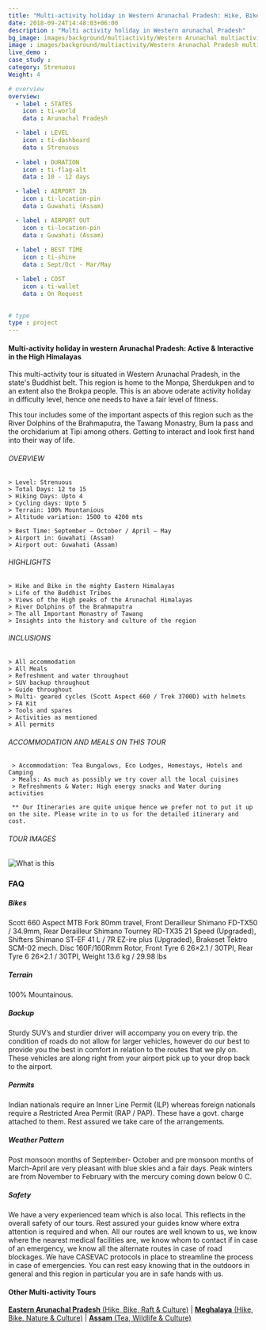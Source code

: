 ```yaml
---
title: "Multi-activity holiday in Western Arunachal Pradesh: Hike, Bike & Culture "
date: 2018-09-24T14:48:03+06:00
description : "Multi activity holiday in Western arunachal Pradesh"
bg_image: images/background/multiactivity/Western Arunachal multiactivity tour main.jpg
image : images/background/multiactivity/Western Arunachal Pradesh multiactivity tour.jpg
live_demo : 
case_study : 
category: Strenuous
Weight: 4

# overview
overview:
  - label : STATES
    icon : ti-world
    data : Arunachal Pradesh

  - label : LEVEL
    icon : ti-dashboard
    data : Strenuous
   
  - label : DURATION
    icon : ti-flag-alt
    data : 10 - 12 days

  - label : AIRPORT IN
    icon : ti-location-pin
    data : Guwahati (Assam)

  - label : AIRPORT OUT
    icon : ti-location-pin
    data : Guwahati (Assam)
    
  - label : BEST TIME
    icon : ti-shine
    data : Sept/Oct - Mar/May

  - label : COST
    icon : ti-wallet
    data : On Request
    

# type
type : project
---
```


#### Multi-activity holiday in western Arunachal Pradesh: Active & Interactive in the High Himalayas

This multi-activity tour is situated in Western Arunachal Pradesh, in the state's Buddhist belt. This region is home to the Monpa, Sherdukpen and to an extent also the Brokpa people. This is an above oderate activity holiday in difficulty level, hence one needs to have a fair level of fitness. 

This tour includes some of the important aspects of this region such as the River Dolphins of the Brahmaputra, the Tawang Monastry, Bum la pass and the orchidarium at Tipi among others. Getting to interact and look first hand into their way of life.



###### OVERVIEW
```
> Level: Strenuous
> Total Days: 12 to 15
> Hiking Days: Upto 4
> Cycling days: Upto 5
> Terrain: 100% Mountanious
> Altitude variation: 1500 to 4200 mts

> Best Time: September – October / April – May
> Airport in: Guwahati (Assam)
> Airport out: Guwahati (Assam)
```


###### HIGHLIGHTS
```
> Hike and Bike in the mighty Eastern Himalayas
> Life of the Buddhist Tribes
> Views of the High peaks of the Arunachal Himalayas
> River Dolphins of the Brahmaputra
> The all Important Monastry of Tawang
> Insights into the history and culture of the region
```

###### INCLUSIONS
```
> All accommodation
> All Meals
> Refreshment and water throughout
> SUV backup throughout
> Guide throughout
> Multi- geared cycles (Scott Aspect 660 / Trek 3700D) with helmets
> FA Kit
> Tools and spares
> Activities as mentioned
> All permits
```

###### ACCOMMODATION AND MEALS ON THIS TOUR

```
 > Accommodation: Tea Bungalows, Eco Lodges, Homestays, Hotels and Camping
 > Meals: As much as possibly we try cover all the local cuisines
 > Refreshments & Water: High energy snacks and Water during activities 
```  

``` ** Our Itineraries are quite unique hence we prefer not to put it up on the site. Please write in to us for the detailed itinerary and cost.```

###### TOUR IMAGES

![What is this](/images/background/multiactivity/Westernarunachalmultiactivitygallery.jpg)

### FAQ

##### Bikes

Scott 660 Aspect MTB
Fork 80mm travel, Front Derailleur Shimano FD-TX50 / 34.9mm, Rear Derailleur Shimano Tourney RD-TX35 21 Speed (Upgraded), Shifters Shimano ST-EF 41 L / 7R EZ-ire plus (Upgraded), Brakeset Tektro SCM-02 mech. Disc 160F/160Rmm Rotor, Front Tyre 6 26×2.1 / 30TPI, Rear Tyre 6 26×2.1 / 30TPI, Weight 13.6 kg / 29.98 lbs

##### Terrain 

100% Mountainous. 

##### Backup
Sturdy SUV’s and sturdier driver will accompany you on every trip. the condition of roads do not allow for larger vehicles, however do our best to provide you the best in comfort in relation to the routes that we ply on. These vehicles are along right from your airport pick up to your drop back to the airport.

##### Permits
Indian nationals require an Inner Line Permit (ILP) whereas foreign nationals require a Restricted Area Permit (RAP / PAP). These have a govt. charge attached to them. Rest assured we take care of the arrangements.

##### Weather Pattern
Post monsoon months of September- October and pre monsoon months of March-April are very pleasant with blue skies and a fair days. Peak winters are from November to February with the mercury coming down below 0 C.

##### Safety 
We have a very experienced team which is also local. This reflects in the overall safety of our tours. Rest assured your guides know where extra attention is required and when. All our routes are well known to us, we know where the nearest medical facilities are, we know whom to contact if in case of an emergency, we know all the alternate routes in case of road blockages. We have CASEVAC protocols in place to streamline the process in case of emergencies. You can rest easy knowing that in the outdoors in general and this region in particular you are in safe hands with us.

#### Other Multi-activity Tours

[**Eastern Arunachal Pradesh** (Hike, Bike, Raft & Culture)](/multiactivity/multi-activity-tour-eastern-arunachal-pradesh/) 
| [**Meghalaya** (Hike, Bike, Nature & Culture)](/multiactivity/multi-activity-holiday-in-meghalaya/) | 
[**Assam** (Tea, Wildlife & Culture)](/multiactivity/multiactivity-holiday-assam/) 